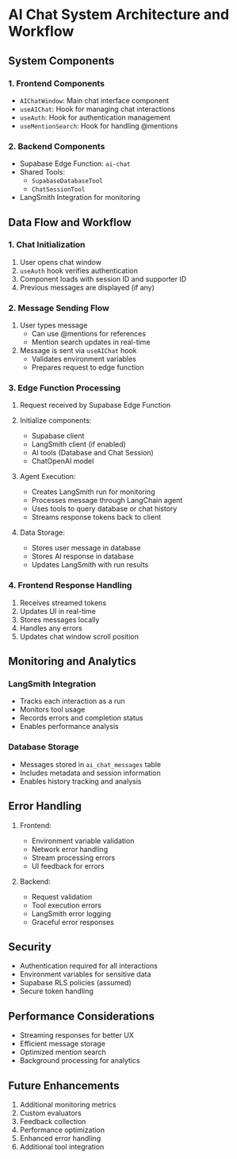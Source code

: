 # AI Chat System Architecture and Workflow

## System Components

### 1. Frontend Components
- `AIChatWindow`: Main chat interface component
- `useAIChat`: Hook for managing chat interactions
- `useAuth`: Hook for authentication management
- `useMentionSearch`: Hook for handling @mentions

### 2. Backend Components
- Supabase Edge Function: `ai-chat`
- Shared Tools:
  - `SupabaseDatabaseTool`
  - `ChatSessionTool`
- LangSmith Integration for monitoring

## Data Flow and Workflow

### 1. Chat Initialization
1. User opens chat window
2. `useAuth` hook verifies authentication
3. Component loads with session ID and supporter ID
4. Previous messages are displayed (if any)

### 2. Message Sending Flow
1. User types message
   - Can use @mentions for references
   - Mention search updates in real-time
2. Message is sent via `useAIChat` hook
   - Validates environment variables
   - Prepares request to edge function

### 3. Edge Function Processing
1. Request received by Supabase Edge Function
2. Initialize components:
   - Supabase client
   - LangSmith client (if enabled)
   - AI tools (Database and Chat Session)
   - ChatOpenAI model

3. Agent Execution:
   - Creates LangSmith run for monitoring
   - Processes message through LangChain agent
   - Uses tools to query database or chat history
   - Streams response tokens back to client

4. Data Storage:
   - Stores user message in database
   - Stores AI response in database
   - Updates LangSmith with run results

### 4. Frontend Response Handling
1. Receives streamed tokens
2. Updates UI in real-time
3. Stores messages locally
4. Handles any errors
5. Updates chat window scroll position

## Monitoring and Analytics

### LangSmith Integration
- Tracks each interaction as a run
- Monitors tool usage
- Records errors and completion status
- Enables performance analysis

### Database Storage
- Messages stored in `ai_chat_messages` table
- Includes metadata and session information
- Enables history tracking and analysis

## Error Handling
1. Frontend:
   - Environment variable validation
   - Network error handling
   - Stream processing errors
   - UI feedback for errors

2. Backend:
   - Request validation
   - Tool execution errors
   - LangSmith error logging
   - Graceful error responses

## Security
- Authentication required for all interactions
- Environment variables for sensitive data
- Supabase RLS policies (assumed)
- Secure token handling

## Performance Considerations
- Streaming responses for better UX
- Efficient message storage
- Optimized mention search
- Background processing for analytics

## Future Enhancements
1. Additional monitoring metrics
2. Custom evaluators
3. Feedback collection
4. Performance optimization
5. Enhanced error handling
6. Additional tool integration 
